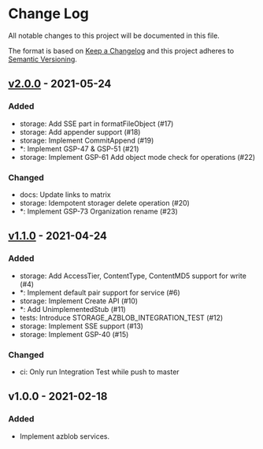 # Change Log

All notable changes to this project will be documented in this file.

The format is based on [Keep a Changelog](https://keepachangelog.com/)
and this project adheres to [Semantic Versioning](https://semver.org/).

## [v2.0.0] - 2021-05-24

### Added

- storage: Add SSE part in formatFileObject (#17)
- storage: Add appender support (#18)
- storage: Implement CommitAppend (#19)
- *: Implement GSP-47 & GSP-51 (#21)
- storage: Implement GSP-61 Add object mode check for operations (#22)

### Changed

- docs: Update links to matrix
- storage: Idempotent storager delete operation (#20)
- *: Implement GSP-73 Organization rename (#23)

## [v1.1.0] - 2021-04-24

### Added

- storage: Add AccessTier, ContentType, ContentMD5 support for write (#4)
- *: Implement default pair support for service (#6)
- storage: Implement Create API (#10)
- *: Add UnimplementedStub (#11)
- tests: Introduce STORAGE_AZBLOB_INTEGRATION_TEST (#12)
- storage: Implement SSE support (#13)
- storage: Implement GSP-40 (#15)

### Changed

- ci: Only run Integration Test while push to master

## v1.0.0 - 2021-02-18

### Added

- Implement azblob services.

[v2.0.0]: https://github.com/beyondstorage/go-service-azblob/compare/v1.1.0...v2.0.0
[v1.1.0]: https://github.com/beyondstorage/go-service-azblob/compare/v1.0.0...v1.1.0
